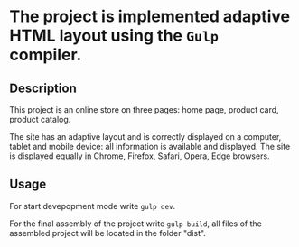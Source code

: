 # The project is implemented adaptive HTML layout using the ```Gulp``` compiler.

## Description

This project is an online store on three pages: home page, product card, product catalog.

The site has an adaptive layout and is correctly displayed on a computer, tablet and mobile device: all information is available and displayed. The site is displayed equally in Chrome, Firefox, Safari, Opera, Edge browsers.

## Usage

For start devepopment mode write ```gulp dev```.

For the final assembly of the project write ```gulp build```, all files of the assembled project will be located in the folder "dist".
